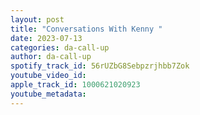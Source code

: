 ```yaml
---
layout: post
title: "Conversations With Kenny "
date: 2023-07-13
categories: da-call-up
author: da-call-up
spotify_track_id: 56rUZbG8Sebpzrjhbb7Zok
youtube_video_id: 
apple_track_id: 1000621020923
youtube_metadata: 
---
```

